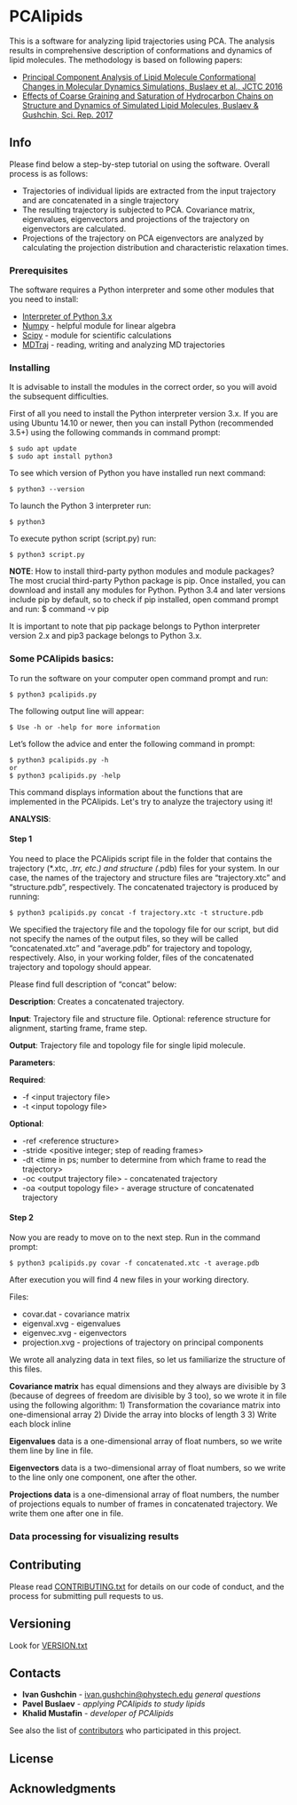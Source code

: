 # PCAlipids

This is a software for analyzing lipid trajectories using PCA. The analysis results in comprehensive description of conformations and dynamics of lipid molecules. The methodology is based on following papers:
* [Principal Component Analysis of Lipid Molecule Conformational Changes in Molecular Dynamics Simulations, Buslaev et al., JCTC 2016](doi.org/10.1021/acs.jctc.5b01106)
* [Effects of Coarse Graining and Saturation of Hydrocarbon Chains on Structure and Dynamics of Simulated Lipid Molecules, Buslaev & Gushchin, Sci. Rep. 2017](doi.org/10.1038/s41598-017-11761-5)

## Info

Please find below a step-by-step tutorial on using the software. Overall process is as follows:
* Trajectories of individual lipids are extracted from the input trajectory and are concatenated in a single trajectory
* The resulting trajectory is subjected to PCA. Covariance matrix, eigenvalues, eigenvectors and projections of the trajectory on eigenvectors are calculated.
* Projections of the trajectory on PCA eigenvectors are analyzed by calculating the projection distribution and characteristic relaxation times.

### Prerequisites

The software requires a Python interpreter and some other modules that you need to install:

* [Interpreter of Python 3.x](https://www.python.org/download/releases/3.0/)
* [Numpy](http://www.numpy.org/) - helpful module for linear algebra
* [Scipy](https://www.scipy.org/) - module for scientific calculations
* [MDTraj](http://mdtraj.org/1.9.0/) - reading, writing and analyzing MD trajectories 

### Installing

It is advisable to install the modules in the correct order, so you will avoid the subsequent difficulties. 

First of all you need to install the Python interpreter version 3.x. If you are using Ubuntu 14.10 or newer, then you can install Python (recommended 3.5+) using the following commands in command prompt:

    $ sudo apt update
    $ sudo apt install python3

To see which version of Python you have installed run next command:

    $ python3 --version

To launch the Python 3 interpreter run:

    $ python3

To execute python script (script.py) run:

    $ python3 script.py

**NOTE**: How to install third-party python modules and module packages?
The most crucial third-party Python package is pip. Once installed, you can download and install any modules for Python. Python 3.4 and later versions include pip by default, so to check if pip installed, open command prompt and run:
    $ command -v pip 

It is important to note that pip package belongs to Python interpreter version 2.x and pip3 package belongs to Python 3.x. 


### Some PCAlipids basics:

To run the software on your computer open command prompt and run:

    $ python3 pcalipids.py

The following output line will appear:

    $ Use -h or -help for more information

Let’s follow the advice and enter the following command in prompt:

    $ python3 pcalipids.py -h
    or
    $ python3 pcalipids.py -help

This command displays information about the functions that are implemented in the PCAlipids.
Let's try to analyze the trajectory using it!

**ANALYSIS**:

#### Step 1

You need to place the PCAlipids script file in the folder that contains the trajectory (*.xtc, *.trr, etc.) and structure  (*.pdb) files for your system.
In our case, the names of the trajectory and structure files are “trajectory.xtc” and “structure.pdb”, respectively. The concatenated trajectory is produced by running:

    $ python3 pcalipids.py concat -f trajectory.xtc -t structure.pdb

We specified the trajectory file and the topology file for our script, but did not specify the names of the output files, so they will be called “concatenated.xtc” and “average.pdb” for trajectory and topology, respectively. Also, in your working folder, files of the concatenated trajectory and topology should appear.

Please find full description of “concat” below:

**Description**: Creates a concatenated trajectory.

**Input**: Trajectory file and structure file. Optional: reference structure for alignment, starting frame, frame step.

**Output**: Trajectory file and topology file for single lipid molecule.

**Parameters**:

**Required**:
* -f \<input trajectory file> 
* -t \<input topology file> 

**Optional**:
* -ref \<reference structure>
* -stride \<positive integer; step of reading frames> 
* -dt \<time in ps; number to determine from which frame to read the trajectory>
* -oc \<output trajectory file> - concatenated trajectory
* -oa \<output topology file> - average structure of concatenated trajectory


#### Step 2

Now you are ready to move on to the next step. Run in the command prompt:

    $ python3 pcalipids.py covar -f concatenated.xtc -t average.pdb

After execution you will find 4 new files in your working directory.

Files:
* covar.dat - covariance matrix
* eigenval.xvg - eigenvalues
* eigenvec.xvg - eigenvectors
* projection.xvg - projections of trajectory on principal components

We wrote all analyzing data in text files, so let us familiarize the structure of this files.

**Covariance matrix** has equal dimensions and they always are divisible by 3 (because of degrees of freedom are divisible by 3 too), so we wrote it in file using the following algorithm:
    1) Transformation the covariance matrix into one-dimensional array
    2) Divide the array into blocks of length 3
    3) Write each block inline

**Eigenvalues** data is a one-dimensional array of float numbers, so we write them line by line in file.

**Eigenvectors** data is a two-dimensional array of float numbers, so we write to the line only one component, one after the other.

**Projections data**  is a one-dimensional array of float numbers, the number of projections equals to number of frames in concatenated trajectory. We write them one after one in file.

### Data processing for visualizing results


## Contributing

Please read [CONTRIBUTING.txt](CONTRIBUTING.txt) for details on our code of conduct, and the process for submitting pull requests to us.

## Versioning

Look for [VERSION.txt](VERSION.txt)

## Contacts

* **Ivan Gushchin** - ivan.gushchin@phystech.edu *general questions*
* **Pavel Buslaev** - *applying PCAlipids to study lipids*
* **Khalid Mustafin** - *developer of PCAlipids*

See also the list of [contributors](https://github.com/membrane-systems) who participated in this project.

## License

## Acknowledgments

